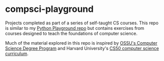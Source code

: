 # compsci-playground
Projects completed as part of a series of self-taught CS courses. This repo is similar to my [Python Playground repo](https://github.com/0xConnorRhodes/python-playground) but contains exercises from courses designed to teach the foundations of computer science.

Much of the material explored in this repo is inspired by [OSSU's Computer Science Degree Program](https://github.com/ossu/computer-science) and Harvard University's [CS50 computer science curriculum](https://cs50.harvard.edu/).
